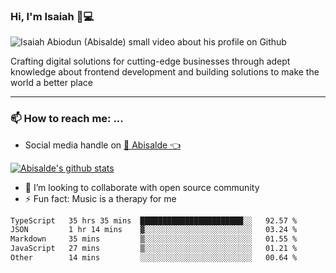 ### Hi, I'm Isaiah 🌻💻

<img src="https://res.cloudinary.com/abisalde/image/upload/c_scale,h_311,w_816/v1616039512/Abisalde_github.gif" alt="Isaiah Abiodun (Abisalde) small video about his profile on Github">

Crafting digital solutions for cutting-edge businesses through adept knowledge about frontend development and building solutions to make the world a better place
<hr>

### 📫 How to reach me: ...
- Social media handle on <a href="https://twitter.com/abisalde">🔔  Abisalde   👈</a>


[![Abisalde's github stats](https://github-readme-stats.vercel.app/api?username=abisalde)](https://github.com/abisalde/github-readme-stats)

- 👯 I’m looking to collaborate with open source community
- ⚡ Fun fact: Music is a therapy for me


<!--
**abisalde/Abisalde** is a ✨ _special_ ✨ repository because its `README.md` (this file) appears on your GitHub profile.

Here are some ideas to get you started:


- 👯 I’m looking to collaborate with open source community
- 🤔 I’m looking for help with ...
- 💬 Ask me about ...
- 📫 How to reach me: ...
- 😄 Pronouns: ...
- ⚡ Fun fact: ...
-->

<!--START_SECTION:waka-->

```txt
TypeScript   35 hrs 35 mins  ███████████████████████░░   92.57 %
JSON         1 hr 14 mins    ▓░░░░░░░░░░░░░░░░░░░░░░░░   03.24 %
Markdown     35 mins         ▒░░░░░░░░░░░░░░░░░░░░░░░░   01.55 %
JavaScript   27 mins         ▒░░░░░░░░░░░░░░░░░░░░░░░░   01.21 %
Other        14 mins         ░░░░░░░░░░░░░░░░░░░░░░░░░   00.64 %
```

<!--END_SECTION:waka-->


